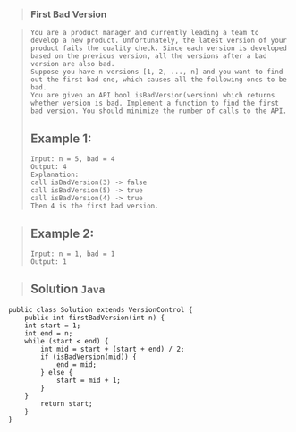 >### First Bad Version

>```
>You are a product manager and currently leading a team to develop a new product. Unfortunately, the latest version of your product fails the quality check. Since each version is developed based on the previous version, all the versions after a bad version are also bad.
>Suppose you have n versions [1, 2, ..., n] and you want to find out the first bad one, which causes all the following ones to be bad.
>You are given an API bool isBadVersion(version) which returns whether version is bad. Implement a function to find the first bad version. You should minimize the number of calls to the API.
>```
>## Example 1:
>```
>Input: n = 5, bad = 4
>Output: 4
>Explanation:
>call isBadVersion(3) -> false
>call isBadVersion(5) -> true
>call isBadVersion(4) -> true
>Then 4 is the first bad version.
>```

>## Example 2:
>```
>Input: n = 1, bad = 1
>Output: 1
>```

>## Solution `Java`
```
public class Solution extends VersionControl {
    public int firstBadVersion(int n) {
    int start = 1;
    int end = n;
    while (start < end) {
        int mid = start + (start + end) / 2;
        if (isBadVersion(mid)) {
            end = mid;
        } else {
            start = mid + 1;
        }
    }
        return start;
    }
}
```
